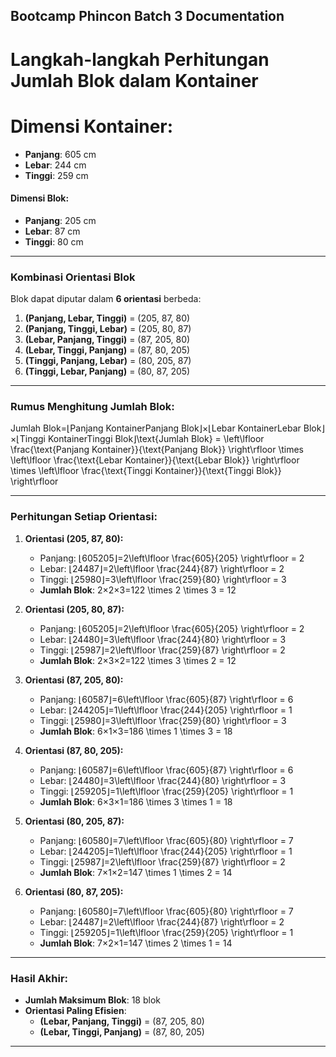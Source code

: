 Bootcamp Phincon Batch 3 Documentation
----------

# Langkah-langkah Perhitungan Jumlah Blok dalam Kontainer

# Dimensi Kontainer:

-   **Panjang**: 605 cm
-   **Lebar**: 244 cm
-   **Tinggi**: 259 cm

#### Dimensi Blok:

-   **Panjang**: 205 cm
-   **Lebar**: 87 cm
-   **Tinggi**: 80 cm

----------

### Kombinasi Orientasi Blok

Blok dapat diputar dalam **6 orientasi** berbeda:

1.  **(Panjang, Lebar, Tinggi)** = (205, 87, 80)
2.  **(Panjang, Tinggi, Lebar)** = (205, 80, 87)
3.  **(Lebar, Panjang, Tinggi)** = (87, 205, 80)
4.  **(Lebar, Tinggi, Panjang)** = (87, 80, 205)
5.  **(Tinggi, Panjang, Lebar)** = (80, 205, 87)
6.  **(Tinggi, Lebar, Panjang)** = (80, 87, 205)

----------

### Rumus Menghitung Jumlah Blok:

Jumlah Blok=⌊Panjang KontainerPanjang Blok⌋×⌊Lebar KontainerLebar Blok⌋×⌊Tinggi KontainerTinggi Blok⌋\text{Jumlah Blok} = \left\lfloor \frac{\text{Panjang Kontainer}}{\text{Panjang Blok}} \right\rfloor \times \left\lfloor \frac{\text{Lebar Kontainer}}{\text{Lebar Blok}} \right\rfloor \times \left\lfloor \frac{\text{Tinggi Kontainer}}{\text{Tinggi Blok}} \right\rfloor

----------

### Perhitungan Setiap Orientasi:

1.  **Orientasi (205, 87, 80):**
    
    -   Panjang: ⌊605205⌋=2\left\lfloor \frac{605}{205} \right\rfloor = 2
    -   Lebar: ⌊24487⌋=2\left\lfloor \frac{244}{87} \right\rfloor = 2
    -   Tinggi: ⌊25980⌋=3\left\lfloor \frac{259}{80} \right\rfloor = 3
    -   **Jumlah Blok**: 2×2×3=122 \times 2 \times 3 = 12
2.  **Orientasi (205, 80, 87):**
    
    -   Panjang: ⌊605205⌋=2\left\lfloor \frac{605}{205} \right\rfloor = 2
    -   Lebar: ⌊24480⌋=3\left\lfloor \frac{244}{80} \right\rfloor = 3
    -   Tinggi: ⌊25987⌋=2\left\lfloor \frac{259}{87} \right\rfloor = 2
    -   **Jumlah Blok**: 2×3×2=122 \times 3 \times 2 = 12
3.  **Orientasi (87, 205, 80):**
    
    -   Panjang: ⌊60587⌋=6\left\lfloor \frac{605}{87} \right\rfloor = 6
    -   Lebar: ⌊244205⌋=1\left\lfloor \frac{244}{205} \right\rfloor = 1
    -   Tinggi: ⌊25980⌋=3\left\lfloor \frac{259}{80} \right\rfloor = 3
    -   **Jumlah Blok**: 6×1×3=186 \times 1 \times 3 = 18
4.  **Orientasi (87, 80, 205):**
    
    -   Panjang: ⌊60587⌋=6\left\lfloor \frac{605}{87} \right\rfloor = 6
    -   Lebar: ⌊24480⌋=3\left\lfloor \frac{244}{80} \right\rfloor = 3
    -   Tinggi: ⌊259205⌋=1\left\lfloor \frac{259}{205} \right\rfloor = 1
    -   **Jumlah Blok**: 6×3×1=186 \times 3 \times 1 = 18
5.  **Orientasi (80, 205, 87):**
    
    -   Panjang: ⌊60580⌋=7\left\lfloor \frac{605}{80} \right\rfloor = 7
    -   Lebar: ⌊244205⌋=1\left\lfloor \frac{244}{205} \right\rfloor = 1
    -   Tinggi: ⌊25987⌋=2\left\lfloor \frac{259}{87} \right\rfloor = 2
    -   **Jumlah Blok**: 7×1×2=147 \times 1 \times 2 = 14
6.  **Orientasi (80, 87, 205):**
    
    -   Panjang: ⌊60580⌋=7\left\lfloor \frac{605}{80} \right\rfloor = 7
    -   Lebar: ⌊24487⌋=2\left\lfloor \frac{244}{87} \right\rfloor = 2
    -   Tinggi: ⌊259205⌋=1\left\lfloor \frac{259}{205} \right\rfloor = 1
    -   **Jumlah Blok**: 7×2×1=147 \times 2 \times 1 = 14

----------

### Hasil Akhir:

-   **Jumlah Maksimum Blok**: 18 blok
-   **Orientasi Paling Efisien**:
    -   **(Lebar, Panjang, Tinggi)** = (87, 205, 80)
    -   **(Lebar, Tinggi, Panjang)** = (87, 80, 205)

----------